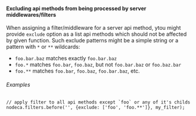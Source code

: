 #### Excluding api methods from being processed by server middlewares/filters

When assigning a filter/middleware for a server api method, ytou might provide
`exclude` option as a list api methods which should not be affected by given
function. Such exclude patterns might be a simple string or a pattern with `*`
or `**` wildcards:

- `foo.bar.baz` matches exactly `foo.bar.baz`
- `foo.*` matches `foo.bar`, `foo.baz`, but not `foo.bar.baz` or `foo.baz.bar`
- `foo.**` matches `foo.bar`, `foo.baz`, `foo.bar.baz`, etc.


###### Examples

    // apply filter to all api methods except `foo` or any of it's childs
    nodeca.filters.before('', {exclude: ['foo', 'foo.**']}, my_filter);
